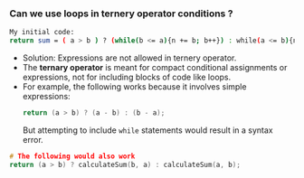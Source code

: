 ### Can we use loops in ternery operator conditions ?

```bash
My initial code:
return sum = ( a > b ) ? (while(b <= a){n += b; b++}) : while(a <= b){n += a; a++};
```
- Solution: Expressions are not allowed in ternery operator.
- The **ternary operator** is meant for compact conditional assignments or expressions, not for including blocks of code like loops.
- For example, the following works because it involves simple expressions:
  ```c
  return (a > b) ? (a - b) : (b - a);
  ```
  But attempting to include `while` statements would result in a syntax error.
```c
# The following would also work
return (a > b) ? calculateSum(b, a) : calculateSum(a, b);
```
